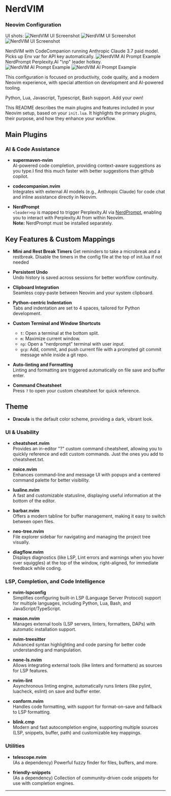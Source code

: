 # NerdVIM

### Neovim Configuration
UI shots:
![NerdVIM UI Screenshot](images/UI4.png)
![NerdVIM UI Screenshot](images/UI3.png)
![NerdVIM UI Screenshot](images/UI.png)

NerdVIM with CodeCompanion running Anthropic Claude 3.7 paid model.
Picks up Env var for API key automatically. 
![NerdVIM AI Prompt Example](images/codecompanion.png)
NerdPrompt Perplexity.AI "\np" leader hotkey.
![NerdVIM AI Prompt Example](images/nerdprompt1.png)
![NerdVIM AI Prompt Example](images/nerdprompt2.png) 


This configuration is focused on productivity, code quality, and a modern Neovim experience, with special attention on development and AI-powered tooling.

Python, Lua, Javascript, Typescript, Bash support. Add your own!

This README describes the main plugins and features included in your Neovim setup, based on your `init.lua`. It highlights the primary plugins, their purpose, and how they enhance your workflow.

## Main Plugins

### AI & Code Assistance 

- **supermaven-nvim**  
  AI-powered code completion, providing context-aware suggestions as you type.I find this much faster with better 
  suggestions than github copilot.

- **codecompanion.nvim**  
  Integrates with external AI models (e.g., Anthropic Claude) for code chat and inline assistance directly in Neovim.

- **NerdPrompt**  
  `<leader>np` is mapped to trigger Perplexity.AI via [NerdPrompt](https://github.com/interwebologist/NerdPrompt/tree/main), enabling you to interact with Perplexity.AI from within Neovim.  
  **Note:** NerdPrompt must be installed separately.

## Key Features & Custom Mappings
- **Mini and Rest Break Timers**
  Get reminders to take a microbreak and a restbreak. Disable the timers in the config file at the top of init.lua if not needed

- **Persistent Undo**  
  Undo history is saved across sessions for better workflow continuity.

- **Clipboard Integration**  
  Seamless copy-paste between Neovim and your system clipboard.

- **Python-centric Indentation**  
  Tabs and indentation are set to 4 spaces, tailored for Python development.

- **Custom Terminal and Window Shortcuts**  
  - `t`: Open a terminal at the bottom split.
  - `m`: Maximize current window.
  - `np`: Open a "nerdprompt" terminal with user input.
  - `gcp`: Add, commit, and push current file with a prompted git commit message while inside a git repo.

- **Auto-linting and Formatting**  
  Linting and formatting are triggered automatically on file save and buffer enter.

- **Command Cheatsheet**  
  Press `?` to open your custom cheatsheet for quick reference.

## Theme

- **Dracula** is the default color scheme, providing a dark, vibrant look.

### UI & Usability

- **cheatsheet.nvim**  
  Provides an in-editor "\?" custom command cheatsheet, allowing you to quickly reference and edit custom commands. Just the ones you add to cheatsheet.txt.

- **noice.nvim**  
  Enhances command-line and message UI with popups and a centered command palette for better visibility.

- **lualine.nvim**  
  A fast and customizable statusline, displaying useful information at the bottom of the editor.

- **barbar.nvim**  
  Offers a modern tabline for buffer management, making it easy to switch between open files.

- **neo-tree.nvim**  
  File explorer sidebar for navigating and managing the project tree visually.

- **diagflow.nvim**  
  Displays diagnostics (like LSP, Lint errors and warnings when you hover over squiggles) at the top of the window, right-aligned, for immediate feedback while coding.

### LSP, Completion, and Code Intelligence

- **nvim-lspconfig**  
  Simplifies configuring built-in LSP (Language Server Protocol) support for multiple languages, including Python, Lua, Bash, and JavaScript/TypeScript.

- **mason.nvim**  
  Manages external tools (LSP servers, linters, formatters, DAPs) with automatic installation support.

- **nvim-treesitter**  
  Advanced syntax highlighting and code parsing for better code understanding and manipulation.

- **none-ls.nvim**  
  Allows integrating external tools (like linters and formatters) as sources for LSP features.

- **nvim-lint**  
  Asynchronous linting engine, automatically runs linters (like pylint, luacheck, eslint) on save and buffer enter.

- **conform.nvim**  
  Handles code formatting, with support for format-on-save and fallback to LSP formatting.

- **blink.cmp**  
  Modern and fast autocompletion engine, supporting multiple sources (LSP, snippets, buffer, path) and customizable key mappings.

### Utilities

- **telescope.nvim**  
  (As a dependency) Powerful fuzzy finder for files, buffers, and more.

- **friendly-snippets**  
  (As a dependency) Collection of community-driven code snippets for use with completion engines.

---
